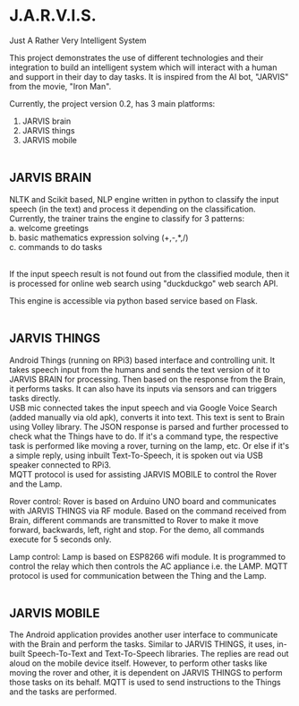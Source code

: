 J.A.R.V.I.S.
================

Just A Rather Very Intelligent System<br>

This project demonstrates the use of different technologies and their integration to build an intelligent system which will interact with a human and support in their day to day tasks. It is inspired from the AI bot, "JARVIS" from the movie, "Iron Man".<br>

Currently, the project version 0.2, has 3 main platforms:<br>
1. JARVIS brain<br>
2. JARVIS things<br>
3. JARVIS mobile<br><br>

JARVIS BRAIN
--------------
NLTK and Scikit based, NLP engine written in python to classify the input speech (in the text) and process it depending on the classification. Currently, the trainer trains the engine to classify for 3 patterns:<br>
a. welcome greetings<br>
b. basic mathematics expression solving (+,-,*,/)<br>
c. commands to do tasks<br><br>

If the input speech result is not found out from the classified module, then it is processed for online web search using "duckduckgo" web search API.<br>

This engine is accessible via python based service based on Flask.<br><br>

JARVIS THINGS
---------------
Android Things (running on RPi3) based interface and controlling unit. It takes speech input from the humans and sends the text version of it to JARVIS BRAIN for processing. Then based on the response from the Brain, it performs tasks. It can also have its inputs via sensors and can triggers tasks directly.<br>
USB mic connected takes the input speech and via Google Voice Search (added manually via old apk), converts it into text. This text is sent to Brain using Volley library. The JSON response is parsed and further processed to check what the Things have to do. If it's a command type, the respective task is performed like moving a rover, turning on the lamp, etc. Or else if it's a simple reply, using inbuilt Text-To-Speech, it is spoken out via USB speaker connected to RPi3.<br>
MQTT protocol is used for assisting JARVIS MOBILE to control the Rover and the Lamp. 

Rover control: Rover is based on Arduino UNO board and communicates with JARVIS THINGS via RF module. Based on the command received from Brain, different commands are transmitted to Rover to make it move forward, backwards, left, right and stop. For the demo, all commands execute for 5 seconds only.

Lamp control: Lamp is based on ESP8266 wifi module. It is programmed to control the relay which then controls the AC appliance i.e. the LAMP. MQTT protocol is used for communication between the Thing and the Lamp.<br><br>

JARVIS MOBILE
---------------
The Android application provides another user interface to communicate with the Brain and perform the tasks. Similar to JARVIS THINGS, it uses, in-built Speech-To-Text and Text-To-Speech libraries. The replies are read out aloud on the mobile device itself. However, to perform other tasks like moving the rover and other, it is dependent on JARVIS THINGS to perform those tasks on its behalf. MQTT is used to send instructions to the Things and the tasks are performed.<br><br>  

